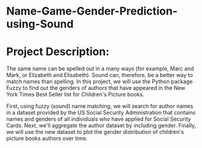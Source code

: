 # Name-Game-Gender-Prediction-using-Sound

# Project Description:

The same name can be spelled out in a many ways (for example, Marc and Mark, or Elizabeth and Elisabeth). Sound can, therefore, be a better way to match names than spelling. In this project, we will use the Python package Fuzzy to find out the genders of authors that have appeared in the New York Times Best Seller list for Children's Picture books.

First, using fuzzy (sound) name matching, we will search for author names in a dataset provided by the US Social Security Administration that contains names and genders of all individuals who have applied for Social Security Cards. Next, we'll aggregate the author dataset by including gender. Finally, we will use the new dataset to plot the gender distribution of children's picture books authors over time.
